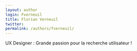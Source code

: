 ```yaml
---
layout: author
login: Fverneuil
title: Florian Verneuil
twitter:
permalink: /authors/fverneuil/
---
```

UX Designer : Grande passion pour la recherche utilisateur !

